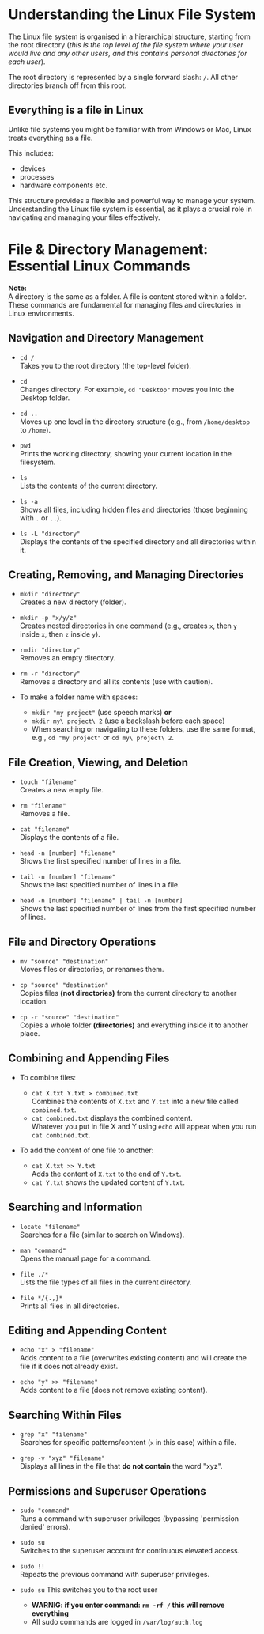 # Understanding the Linux File System

The Linux file system is organised in a hierarchical structure, starting from the root directory (*this is the top level of the file system where your user would live and any other users, and this contains personal directories for each user*).

The root directory is represented by a single forward slash: `/`. All other directories branch off from this root.

## Everything is a file in Linux

Unlike file systems you might be familiar with from Windows or Mac, Linux treats everything as a file.

This includes: 
- devices
- processes
- hardware components etc.

This structure provides a flexible and powerful way to manage your system. Understanding the Linux file system is essential, as it plays a crucial role in navigating and managing your files effectively.

# File & Directory Management: Essential Linux Commands

**Note:**  
A directory is the same as a folder. A file is content stored within a folder. These commands are fundamental for managing files and directories in Linux environments.


## Navigation and Directory Management

- `cd /`  
  Takes you to the root directory (the top-level folder).

- `cd`  
  Changes directory. For example, `cd "Desktop"` moves you into the Desktop folder.

- `cd ..`  
  Moves up one level in the directory structure (e.g., from `/home/desktop` to `/home`).

- `pwd`  
  Prints the working directory, showing your current location in the filesystem.

- `ls`  
  Lists the contents of the current directory.

- `ls -a`  
  Shows all files, including hidden files and directories (those beginning with `.` or `..`).

- `ls -L "directory"`  
  Displays the contents of the specified directory and all directories within it.

## Creating, Removing, and Managing Directories

- `mkdir "directory"`  
  Creates a new directory (folder).

- `mkdir -p "x/y/z"`  
  Creates nested directories in one command (e.g., creates `x`, then `y` inside `x`, then `z` inside `y`).

- `rmdir "directory"`  
  Removes an empty directory.

- `rm -r "directory"`  
  Removes a directory and all its contents (use with caution).

- To make a folder name with spaces:  
  - `mkdir "my project"` (use speech marks) **or**
  - `mkdir my\ project\ 2` (use a backslash before each space)  
   - When searching or navigating to these folders, use the same format, e.g., `cd "my project"` or `cd my\ project\ 2`.

## File Creation, Viewing, and Deletion

- `touch "filename"`  
  Creates a new empty file.

- `rm "filename"`  
  Removes a file.

- `cat "filename"`  
  Displays the contents of a file.

- `head -n [number] "filename"`  
  Shows the first specified number of lines in a file.

- `tail -n [number] "filename"`  
  Shows the last specified number of lines in a file.

- `head -n [number] "filename" | tail -n [number]`  
  Shows the last specified number of lines from the first specified number of lines.

## File and Directory Operations

- `mv "source" "destination"`  
  Moves files or directories, or renames them.

- `cp "source" "destination"`  
  Copies files **(not directories)** from the current directory to another location.

- `cp -r "source" "destination"`  
  Copies a whole folder **(directories)** and everything inside it to another place.

## Combining and Appending Files

- To combine files:  
  - `cat X.txt Y.txt > combined.txt`  
    Combines the contents of `X.txt` and `Y.txt` into a new file called `combined.txt`.
  - `cat combined.txt` displays the combined content.  
    Whatever you put in file X and Y using `echo` will appear when you run `cat combined.txt`.

- To add the content of one file to another:  
  - `cat X.txt >> Y.txt`  
    Adds the content of `X.txt` to the end of `Y.txt`.
  - `cat Y.txt` shows the updated content of `Y.txt`.

## Searching and Information

- `locate "filename"`  
  Searches for a file (similar to search on Windows).

- `man "command"`  
  Opens the manual page for a command.

- `file ./*`  
  Lists the file types of all files in the current directory.

- `file */{.,}*`  
  Prints all files in all directories.

## Editing and Appending Content

- `echo "x" > "filename"`  
  Adds content to a file (overwrites existing content) and will create the file if it does not already exist.

- `echo "y" >> "filename"`  
  Adds content to a file (does not remove existing content).

## Searching Within Files

- `grep "x" "filename"`  
  Searches for specific patterns/content (`x` in this case) within a file.

- `grep -v "xyz" "filename"`  
  Displays all lines in the file that **do not contain** the word "xyz".

## Permissions and Superuser Operations

- `sudo "command"`  
  Runs a command with superuser privileges (bypassing 'permission denied' errors).

- `sudo su`  
  Switches to the superuser account for continuous elevated access.

- `sudo !!`  
  Repeats the previous command with superuser privileges.

- `sudo su`
  This switches you to the root user
  - __WARNIG: if you enter command: `rm -rf /` this will remove everything__
  - All sudo commands are logged in `/var/log/auth.log`
